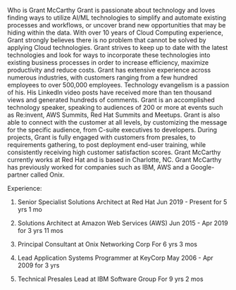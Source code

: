 Who is Grant McCarthy
Grant is passionate about technology and loves finding ways to utilize AI/ML technologies to simplify and automate 
existing processes and workflows, or uncover brand new opportunities that may be hiding within the data. 
With over 10 years of Cloud Computing experience, Grant strongly believes there is no problem that cannot be solved by applying Cloud technologies. 
Grant strives to keep up to date with the latest technologies and look for ways to incorporate these technologies into existing business processes in order to increase efficiency, maximize productivity and reduce costs.
Grant has extensive experience across numerous industries, with customers ranging from a few hundred employees to over 500,000 employees. 
Technology evangelism is a passion of his. His LinkedIn video posts have received more than ten thousand views and generated hundreds of comments. 
Grant is an accomplished technology speaker, speaking to audiences of 200 or more at events such as Re:invent, AWS Summits, Red Hat Summits and Meetups.
Grant is also able to connect with the customer at all levels, by customizing the message for the specific audience, from C-suite executives to developers. 
During projects, Grant is fully engaged with customers from presales, to requirements gathering, to post deployment end-user training, while consistently receiving high customer satisfaction scores.
Grant McCarthy currently works at Red Hat and is based in Charlotte, NC.
Grant McCarthy has previously worked for companies such as IBM, AWS and a Google-partner called Onix.

Experience:
1. Senior Specialist Solutions Architect at Red Hat
Jun 2019 - Present for 5 yrs 1 mo

2. Solutions Architect at Amazon Web Services (AWS)
Jun 2015 - Apr 2019 for 3 yrs 11 mos

3. Principal Consultant at Onix Networking Corp
For 6 yrs 3 mos

4. Lead Application Systems Programmer at KeyCorp
May 2006 - Apr 2009 for 3 yrs

5. Technical Presales Lead at IBM Software Group
For 9 yrs 2 mos
